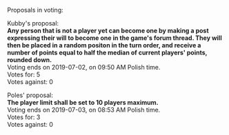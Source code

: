 Proposals in voting:

Kubby's proposal:  
**Any person that is not a player yet can become one by making a post expressing their will to become one in the game's forum thread. They will then be placed in a random positon in the turn order, and receive a number of points equal to half the median of current players' points, rounded down.**  
Voting ends on 2019-07-02, on 09:50 AM Polish time.  
Votes for: 5  
Votes against: 0

Poles' proposal:  
**The player limit shall be set to 10 players maximum.**  
Voting ends on 2019-07-03, on 08:53 AM Polish time.  
Votes for: 3  
Votes against: 0
